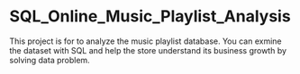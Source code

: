# SQL_Online_Music_Playlist_Analysis

This project is for to analyze the music playlist database. You can exmine the dataset with SQL and help the store understand its business growth by solving data problem.
